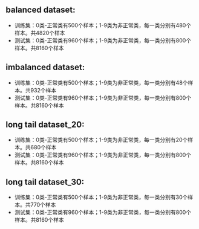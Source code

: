 ## balanced dataset:
- 训练集：0类-正常类有500个样本；1-9类为非正常类，每一类分别有480个样本。共4820个样本
- 测试集：0类-正常类有960个样本；1-9类为非正常类，每一类分别有800个样本。共8160个样本
## imbalanced dataset:
- 训练集：0类-正常类有500个样本；1-9类为非正常类，每一类分别有48个样本。共932个样本
- 测试集：0类-正常类有960个样本；1-9类为非正常类，每一类分别有800个样本。共8160个样本
## long tail dataset_20:
- 训练集：0类-正常类有500个样本；1-9类为非正常类，每一类分别有20个样本。共680个样本
- 测试集：0类-正常类有960个样本；1-9类为非正常类，每一类分别有800个样本。共8160个样本
## long tail dataset_30:
- 训练集：0类-正常类有500个样本；1-9类为非正常类，每一类分别有30个样本。共770个样本
- 测试集：0类-正常类有960个样本；1-9类为非正常类，每一类分别有800个样本。共8160个样本